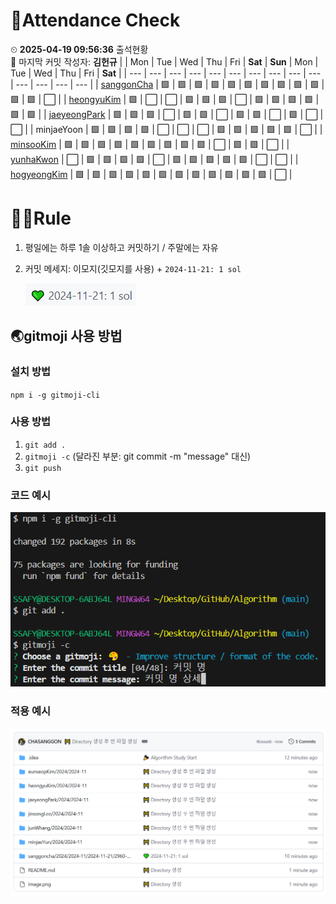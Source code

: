 <!-- Attendance Section -->
# 📅Attendance Check

⏲ **2025-04-19 09:56:36** 출석현황<br>📝 마지막 커밋 작성자: **김헌규**
|   | Mon | Tue | Wed | Thu | Fri | **Sat** | **Sun** | Mon | Tue | Wed | Thu | Fri | **Sat** |
| --- | --- | --- | --- | --- | --- | --- | --- | --- | --- | --- | --- | --- | --- |
| [sanggonCha](https://solved.ac/profile/yg9618) | 🟩 | 🟩 | 🟩 | 🟩 | 🟩 | 🟩 | 🟩 | 🟩 | 🟩 | 🟩 | 🟩 | 🟩 | ⬜ |
| [heongyuKim](https://solved.ac/profile/khg6436) | 🟩 | ⬜ | ⬜ | 🟩 | 🟩 | 🟩 | ⬜ | 🟩 | 🟩 | 🟩 | 🟩 | 🟩 | 🟩 |
| [jaeyeongPark](https://solved.ac/profile/pjy980526) | 🟩 | 🟩 | 🟩 | ⬜ | 🟩 | 🟩 | ⬜ | 🟩 | 🟩 | ⬜ | 🟩 | ⬜ | ⬜ |
| minjaeYoon | 🟩 | 🟩 | 🟩 | 🟩 | ⬜ | ⬜ | ⬜ | 🟩 | 🟩 | 🟩 | 🟩 | 🟩 | ⬜ |
| [minsooKim](https://solved.ac/profile/kei03016) | 🟩 | 🟩 | 🟩 | 🟩 | 🟩 | 🟩 | 🟩 | 🟩 | 🟩 | ⬜ | 🟩 | 🟩 | ⬜ |
| [yunhaKwon](https://solved.ac/profile/ellen4421) | ⬜ | 🟩 | 🟩 | 🟩 | 🟩 | ⬜ | 🟩 | 🟩 | 🟩 | 🟩 | 🟩 | ⬜ | ⬜ |
| [hogyeongKim](https://solved.ac/profile/rlaghtl2) | 🟩 | 🟩 | 🟩 | 🟩 | 🟩 | 🟩 | 🟩 | 🟩 | 🟩 | 🟩 | 🟩 | 🟩 | ⬜ |

<!-- Rules Section -->
# 🏳‍🌈Rule
1. 평일에는 하루 1솔 이상하고 커밋하기 / 주말에는 자유
2. 커밋 메세지: 이모지(깃모지를 사용) +  `2024-11-21: 1 sol`

    ![alt text](images/image-2.png)


## 🌏gitmoji 사용 방법
### 설치 방법
`npm i -g gitmoji-cli`

### 사용 방법
1. `git add .`
2. `gitmoji -c` (달라진 부분: git commit -m "message" 대신)
3. `git push`

### 코드 예시
![alt text](images/image.png)

### 적용 예시
![alt text](images/image-1.png)
